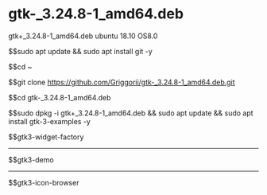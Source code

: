 # gtk-_3.24.8-1_amd64.deb
gtk+_3.24.8-1_amd64.deb ubuntu 18.10 OS8.0

$$sudo apt update && sudo apt install git -y

$$cd ~

$$git clone https://github.com/Griggorii/gtk-_3.24.8-1_amd64.deb.git

$$cd gtk-_3.24.8-1_amd64.deb

$$sudo dpkg -i gtk+_3.24.8-1_amd64.deb && sudo apt update && sudo apt install gtk-3-examples -y

$$gtk3-widget-factory
___________________________________

$$gtk3-demo

___________________________________


$$gtk3-icon-browser
